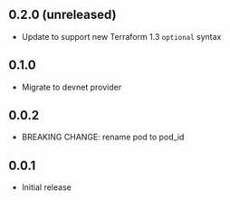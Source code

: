 ## 0.2.0 (unreleased)

- Update to support new Terraform 1.3 `optional` syntax

## 0.1.0

- Migrate to devnet provider

## 0.0.2

- BREAKING CHANGE: rename pod to pod_id

## 0.0.1

- Initial release
